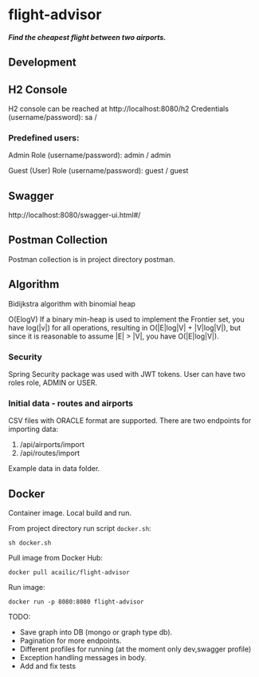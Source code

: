 # flight-advisor
##### Find the cheapest flight between two airports. 
 
 
## Development
 
 
 ## H2 Console
 
 H2 console can be reached at http://localhost:8080/h2
 Credentials (username/password): sa / 
 
 ### Predefined users:
 
 Admin Role (username/password): admin / admin
 
 Guest (User) Role (username/password): guest / guest
 
 ## Swagger
 
 http://localhost:8080/swagger-ui.html#/
 
 ## Postman Collection
 
 Postman collection is  in project directory  postman.
 
  ## Algorithm
  
  Bidijkstra algorithm with binomial heap
  
  O(ElogV)
  If a binary min-heap is used to implement the Frontier set, you have log(|v|) for all operations, resulting in O(|E|log|V| + |V|log|V|), but since it is reasonable to assume |E| > |V|, you have O(|E|log|V|).
 
 ### Security
  Spring Security package was used with JWT tokens.
  User can  have two roles role, ADMIN or USER.  
 
 ### Initial data - routes and airports
 CSV files with ORACLE format are supported.
  There are two endpoints for importing data:
 1. /api/airports/import
 2. /api/routes/import
 
 Example data in data folder.
 
 ## Docker
 
 Container image.
 Local build and run.
 
 From project directory run script `docker.sh`: 
 ```
 sh docker.sh
 ```
 Pull image from Docker Hub: 
 ```
 docker pull acailic/flight-advisor
 ```
 Run image:
 ```
 docker run -p 8080:8080 flight-advisor
 ```
 
 TODO:
 
 -  Save graph into DB (mongo or graph type db).
 -  Pagination for more endpoints.
 -  Different profiles for running (at the moment only dev,swagger profile)
 -  Exception handling messages in body.
 -  Add and fix tests
